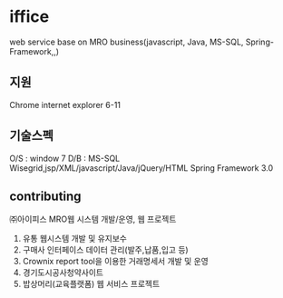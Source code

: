 # iffice
web service base on MRO business(javascript, Java, MS-SQL, Spring-Framework,,)

## 지원
Chrome
internet explorer 6-11

## 기술스펙
O/S : window 7
D/B : MS-SQL
Wisegrid,jsp/XML/javascript/Java/jQuery/HTML
Spring Framework 3.0


## contributing
㈜아이피스 MRO웹 시스템 개발/운영, 웹 프로젝트
1. 유통 웹시스템 개발 및 유지보수
2. 구매사 인터페이스 데이터 관리(발주,납품,입고 등)
3. Crownix report tool을 이용한 거래명세서 개발 및 운영
4. 경기도시공사청약사이트
5. 밥상머리(교육플랫폼) 웹 서비스 프로젝트
